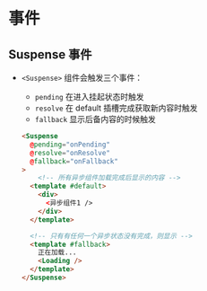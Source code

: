 # 事件

## Suspense 事件

+ `<Suspense>` 组件会触发三个事件：

  + `pending` 在进入挂起状态时触发
  + `resolve` 在 default 插槽完成获取新内容时触发
  + `fallback` 显示后备内容的时候触发

  ```html
  <Suspense
    @pending="onPending"
    @resolve="onResolve"
    @fallback="onFallback"
  >
      <!-- 所有异步组件加载完成后显示的内容 -->
    <template #default>
      <div>
        <异步组件1 />
      </div>
    </template>

    <!-- 只有有任何一个异步状态没有完成，则显示 -->
    <template #fallback>
      正在加载...
      <Loading />
    </template>
  </Suspense>
  ```
